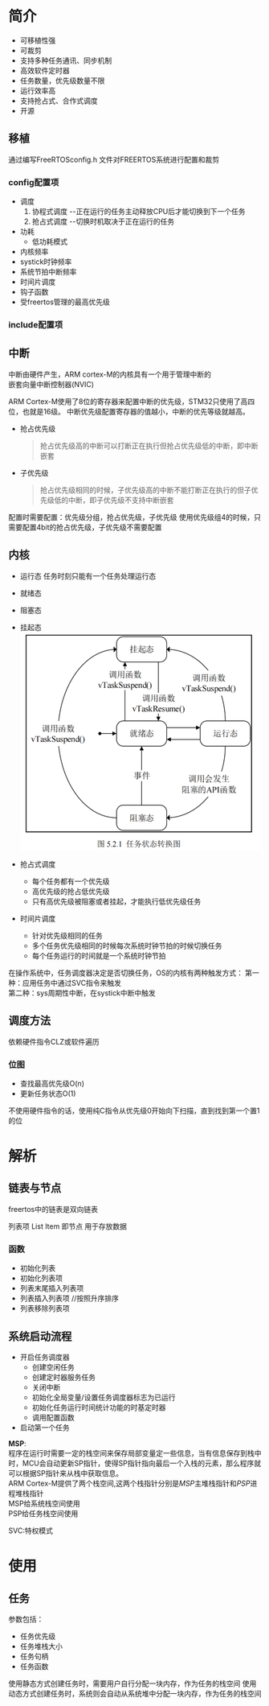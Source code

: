 # 简介
- 可移植性强
- 可裁剪
- 支持多种任务通讯、同步机制
- 高效软件定时器
- 任务数量，优先级数量不限
- 运行效率高
- 支持抢占式、合作式调度
- 开源

## 移植
通过编写FreeRTOSconfig.h
文件对FREERTOS系统进行配置和裁剪  

### config配置项
- 调度
  1. 协程式调度 --正在运行的任务主动释放CPU后才能切换到下一个任务
  2. 抢占式调度 --切换时机取决于正在运行的任务
- 功耗
  - 低功耗模式
- 内核频率
- systick时钟频率
- 系统节拍中断频率
- 时间片调度
- 钩子函数
- 受freertos管理的最高优先级

### include配置项

## 中断
中断由硬件产生，ARM cortex-M的内核具有一个用于管理中断的    
嵌套向量中断控制器(NVIC)

ARM Cortex-M使用了8位的寄存器来配置中断的优先级，STM32只使用了高四位，也就是16级。
中断优先级配置寄存器的值越小，中断的优先等级就越高。    

- 抢占优先级
    >抢占优先级高的中断可以打断正在执行但抢占优先级低的中断，即中断嵌套
- 子优先级
    >抢占优先级相同的时候，子优先级高的中断不能打断正在执行的但子优先级低的中断，即子优先级不支持中断嵌套


配置时需要配置：优先级分组，抢占优先级，子优先级
使用优先级组4的时候，只需要配置4bit的抢占优先级，子优先级不需要配置    

## 内核
- 运行态    任务时刻只能有一个任务处理运行态
- 就绪态
- 阻塞态
- 挂起态
![alt text](image.png)


- 抢占式调度
  - 每个任务都有一个优先级
  - 高优先级的抢占低优先级
  - 只有高优先级被阻塞或者挂起，才能执行低优先级任务
- 时间片调度
  - 针对优先级相同的任务
  - 多个任务优先级相同的时候每次系统时钟节拍的时候切换任务
  - 每个任务运行的时间就是一个系统时钟节拍

在操作系统中，任务调度器决定是否切换任务，OS的内核有两种触发方式：
第一种：应用任务中通过SVC指令来触发     
第二种：sys周期性中断，在systick中断中触发  

## 调度方法

依赖硬件指令CLZ或软件遍历   


### 位图

- 查找最高优先级O(n)
- 更新任务状态O(1)


不使用硬件指令的话，使用纯C指令从优先级0开始向下扫描，直到找到第一个置1的位   
# 解析

## 链表与节点

freertos中的链表是双向链表

列表项 List Item 即节点  用于存放数据       


### 函数
- 初始化列表
- 初始化列表项
- 列表末尾插入列表项
- 列表插入列表项 //按照升序排序
- 列表移除列表项

## 系统启动流程

- 开启任务调度器    
  - 创建空闲任务
  - 创建定时器服务任务
  - 关闭中断
  - 初始化全局变量/设置任务调度器标志为已运行
  - 初始化任务运行时间统计功能的时基定时器
  - 调用配置函数
- 启动第一个任务


**MSP**:  
程序在运行时需要一定的栈空间来保存局部变量定一些信息，当有信息保存到栈中时，MCU会自动更新SP指针，使得SP指针指向最后一个入栈的元素，那么程序就可以根据SP指针来从栈中获取信息。       
ARM Cortex-M提供了两个栈空间,这两个栈指针分别是*MSP*主堆栈指针和*PSP*进程堆栈指针       
MSP给系统栈空间使用     
PSP给任务栈空间使用     

SVC:特权模式        



# 使用

## 任务

参数包括：
- 任务优先级
- 任务堆栈大小
- 任务句柄
- 任务函数

使用静态方式创建任务时，需要用户自行分配一块内存，作为任务的栈空间
使用动态方式创建任务时，系统则会自动从系统堆中分配一块内存，作为任务的栈空间        



